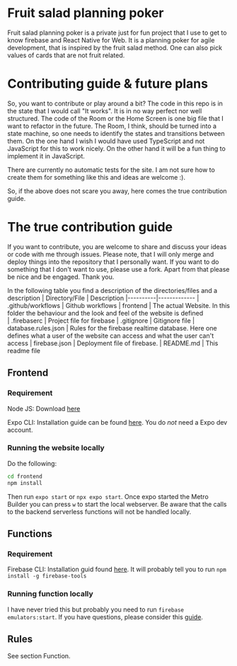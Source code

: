 # Fruit salad planning poker
Fruit salad planning poker is a private just for fun project that I use to get to know firebase and React Native for Web. It is a planning poker for agile development, that is inspired by the fruit salad method. One can also pick values of cards that are not fruit related.
# Contributing guide & future plans
So, you want to contribute or play around a bit? The code in this repo is in the state that I would call "It works". It is in no way perfect nor well structured. The code of the Room or the Home Screen is one big file that I want to refactor in the future. The Room, I think, should be turned into a state machine, so one needs to identify the states and transitions between them. On the one hand I wish I would have used TypeScript and not JavaScript for this to work nicely. On the other hand it will be a fun thing to implement it in JavaScript.

There are currently no automatic tests for the site. I am not sure how to create them for something like this and ideas are welcome :).

So, if the above does not scare you away, here comes the true contribution guide.
# The true contribution guide
If you want to contribute, you are welcome to share and discuss your ideas or code with me through issues. Please note, that I will only merge and deploy things into the repository that I personally want. If you want to do something that I don't want to use, please use a fork. Apart from that please be nice and be engaged. Thank you.

In the following table you find a description of the directories/files and a description
| Directory/File   |     Description
|----------|-------------
| .github/workflows |  Github workflows
| frontend |    The actual Website. In this folder the behaviour and the look and feel of the website is defined   
| .firebaserc | Project file for firebase
| .gitignore | Gitignore file
| database.rules.json | Rules for the firebase realtime database. Here one defines what a user of the website can access and what the user can't access
| firebase.json | Deployment file of firebase.
| README.md | This readme file

## Frontend
### Requirement
Node JS: Download [here](https://nodejs.org/en/)

Expo CLI: Installation guide can be found [here](https://docs.expo.dev/get-started/installation/). You do *not* need a Expo dev account.
### Running the website locally
Do the following:
```cmd
cd frontend
npm install
```
Then run `expo start` or `npx expo start`. Once expo started the Metro Builder you can press `w` to start the local webserver. Be aware that the calls to the backend serverless functions will not be handled locally.

## Functions
### Requirement
Firebase CLI: Installation guid found [here](https://firebase.google.com/docs/functions/local-emulator#install_the_firebase_cli). It will probably tell you to run `npm install -g firebase-tools`
### Running function locally
I have never tried this but probably you need to run `firebase emulators:start`. If you have questions, please consider this [guide](https://firebase.google.com/docs/functions/local-emulator#run_the_emulator_suite).
## Rules
See section Function.

